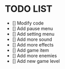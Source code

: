 # TODO LIST

- [] Modify code
- [] Add pause menu
- [] Add setting menu
- [] Add more sound
- [] Add more effects
- [] Add game item
- [] Add more enemies
- [] Add new game level
